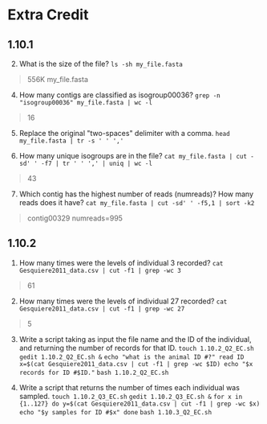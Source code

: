 # Extra Credit

## 1.10.1

2. What is the size of the file?
`ls -sh my_file.fasta`
> 556K my_file.fasta

4. How many contigs are classified as isogroup00036?
`grep -n "isogroup00036" my_file.fasta | wc -l`
> 16

5. Replace the original "two-spaces" delimiter with a comma.
`head my_file.fasta | tr -s ' ' ','`

6. How many unique isogroups are in the file?
`cat my_file.fasta | cut -sd' ' -f7 | tr ' ' ',' | uniq | wc -l`
> 43 

7. Which contig has the highest number of reads (numreads)? How many reads does it have? 
`cat my_file.fasta | cut -sd' ' -f5,1 | sort -k2`
> contig00329 numreads=995



## 1.10.2

1. How many times were the levels of individual 3 recorded?
`cat Gesquiere2011_data.csv | cut -f1 | grep -wc 3`
> 61
2. How many times were the levels of individual 27 recorded?
`cat Gesquiere2011_data.csv | cut -f1 | grep -wc 27`
> 5

3. Write a script taking as input the file name and the ID of the individual, and returning the number of records for that ID. 
`touch 1.10.2_Q2_EC.sh`
`gedit 1.10.2_Q2_EC.sh &`
`echo "what is the animal ID #?"
read ID
x=$(cat Gesquiere2011_data.csv | cut -f1 | grep -wc $ID)
echo "$x records for ID #$ID."`
`bash 1.10.2_Q2_EC.sh`

4. Write a script that returns the number of times each individual was sampled. 
`touch 1.10.2_Q3_EC.sh`
`gedit 1.10.2_Q3_EC.sh &`
`for x in {1..127}
	do y=$(cat Gesquiere2011_data.csv | cut -f1 | grep -wc $x)
echo "$y samples for ID #$x"
done`
`bash 1.10.3_Q2_EC.sh`

